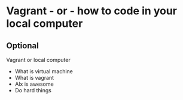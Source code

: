 # Vagrant - or - how to code in your local computer
## Optional
Vagrant or local computer
* What is virtual machine
* What is vagrant
* Alx is awesome
* Do hard things
